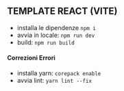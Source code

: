 ## TEMPLATE REACT (VITE)

- installa le dipendenze `npm i`
- avvia in locale: `npm run dev`
- build: `npm run build`

#### Correzioni Errori

- installa yarn: `corepack enable`
- avvia lint: `yarn lint --fix`